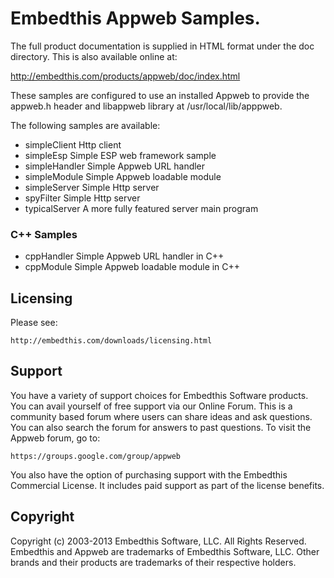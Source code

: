 Embedthis Appweb Samples.
===

The full product documentation is supplied in HTML format under the doc
directory. This is also available online at:

  http://embedthis.com/products/appweb/doc/index.html

These samples are configured to use an installed Appweb to provide the
appweb.h header and libappweb library at /usr/local/lib/apppweb.

The following samples are available:

* simpleClient        Http client
* simpleEsp           Simple ESP  web framework sample
* simpleHandler       Simple Appweb URL handler
* simpleModule        Simple Appweb loadable module
* simpleServer        Simple Http server
* spyFilter           Simple Http server
* typicalServer       A more fully featured server main program

### C++ Samples
* cppHandler          Simple Appweb URL handler in C++
* cppModule           Simple Appweb loadable module in C++

Licensing
---

Please see: 

    http://embedthis.com/downloads/licensing.html


Support
---
You have a variety of support choices for Embedthis Software products. You can
avail yourself of free support via our Online Forum. This is a community based
forum where users can share ideas and ask questions. You can also search the
forum for answers to past questions. To visit the Appweb forum, go to:

    https://groups.google.com/group/appweb

You also have the option of purchasing support with the Embedthis Commercial
License. It includes paid support as part of the license benefits.


Copyright
---

Copyright (c) 2003-2013 Embedthis Software, LLC. All Rights Reserved.
Embedthis and Appweb are trademarks of Embedthis Software, LLC. Other 
brands and their products are trademarks of their respective holders.

